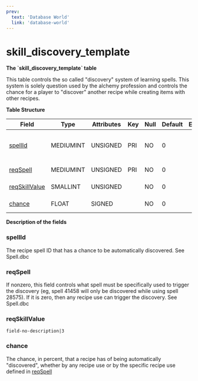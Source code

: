 ```yaml
---
prev:
  text: 'Database World'
  link: 'database-world'
---
```


# skill\_discovery\_template

**The \`skill\_discovery\_template\` table**

This table controls the so called "discovery" system of learning spells. This system is solely question used by the alchemy profession and controls the chance for a player to "discover" another recipe while creating items with other recipes.

**Table Structure**

| Field              | Type      | Attributes | Key | Null | Default | Extra | Comment                           |
| ------------------ | --------- | ---------- | --- | ---- | ------- | ----- | --------------------------------- |
| [spellId][1]       | MEDIUMINT | UNSIGNED   | PRI | NO   | 0       |       | SpellId of the discoverable spell |
| [reqSpell][2]      | MEDIUMINT | UNSIGNED   | PRI | NO   | 0       |       | spell requirement                 |
| [reqSkillValue][3] | SMALLINT  | UNSIGNED   |     | NO   | 0       |       | skill points requirement          |
| [chance][4]        | FLOAT     | SIGNED     |     | NO   | 0       |       | chance to discover                |

[1]: #spellid
[2]: #reqspell
[3]: #reqskillvalue
[4]: #chance

**Description of the fields**

### spellId

The recipe spell ID that has a chance to be automatically discovered. See Spell.dbc

### reqSpell

If nonzero, this field controls what spell must be specifically used to trigger the discovery (eg, spell 41458 will only be discovered while using spell 28575). If it is zero, then any recipe use can trigger the discovery. See Spell.dbc

### reqSkillValue

`field-no-description|3`

### chance

The chance, in percent, that a recipe has of being automatically "discovered", whether by any recipe use or by the specific recipe use defined in [reqSpell](#skill-discovery-template-reqSpell)
